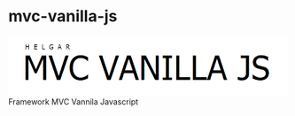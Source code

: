 # mvc-vanilla-js
<img src="mvc-vanilla-js-header.png" alt="MVC VANNILA MVC." style="text-align:center;"/>
Framework MVC Vannila Javascript
